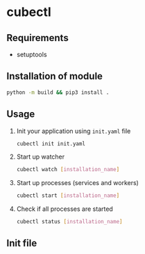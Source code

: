 # cubectl

## Requirements
* setuptools

## Installation of module
```bash
python -m build && pip3 install .
```

## Usage
1. Init your application using `init.yaml` file
    ```bash
    cubectl init init.yaml
    ```

2. Start up watcher
    ```bash
    cubectl watch [installation_name]
    ```

3. Start up processes (services and workers)
    ```bash
    cubectl start [installation_name]
    ```

4. Check if all processes are started
    ```bash
    cubectl status [installation_name]
    ```

## Init file

